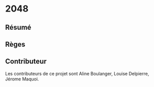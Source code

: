 # 2048
## Résumé 
## Règes 
## Contributeur 
Les contributeurs de ce projet sont Aline Boulanger, Louise Delpierre, Jérome Maquoi.
